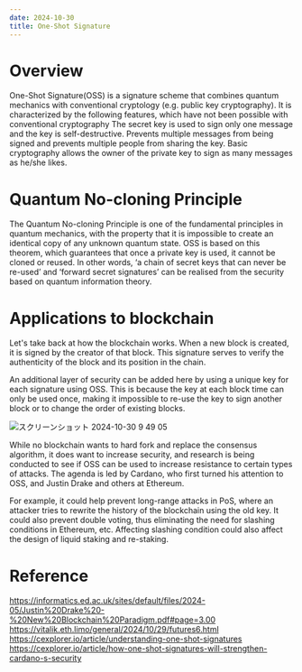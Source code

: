 ```yaml
---
date: 2024-10-30
title: One-Shot Signature
---
```


# Overview

One-Shot Signature(OSS) is a signature scheme that combines quantum mechanics with conventional cryptology (e.g. public key cryptography).
It is characterized by the following features, which have not been possible with conventional cryptography
The secret key is used to sign only one message and the key is self-destructive.
Prevents multiple messages from being signed and prevents multiple people from sharing the key.
Basic cryptography allows the owner of the private key to sign as many messages as he/she likes.

# Quantum No-cloning Principle

The Quantum No-cloning Principle is one of the fundamental principles in quantum mechanics, with the property that it is impossible to create an identical copy of any unknown quantum state.
OSS is based on this theorem, which guarantees that once a private key is used, it cannot be cloned or reused.
In other words, ‘a chain of secret keys that can never be re-used’ and ‘forward secret signatures’ can be realised from the security based on quantum information theory.

# Applications to blockchain

Let's take back at how the blockchain works. When a new block is created, it is signed by the creator of that block.
This signature serves to verify the authenticity of the block and its position in the chain.

An additional layer of security can be added here by using a unique key for each signature using OSS.
This is because the key at each block time can only be used once, making it impossible to re-use the key to sign another block or to change the order of existing blocks.

![スクリーンショット 2024-10-30 9 49 05](https://github.com/user-attachments/assets/24a3a34d-f87a-48cf-98fe-c9562c31c9d3)


While no blockchain wants to hard fork and replace the consensus algorithm, it does want to increase security, and research is being conducted to see if OSS can be used to increase resistance to certain types of attacks.
The agenda is led by Cardano, who first turned his attention to OSS, and Justin Drake and others at Ethereum.


For example, it could help prevent long-range attacks in PoS, where an attacker tries to rewrite the history of the blockchain using the old key.
It could also prevent double voting, thus eliminating the need for slashing conditions in Ethereum, etc.
Affecting slashing condition could also affect the design of liquid staking and re-staking.

# Reference
https://informatics.ed.ac.uk/sites/default/files/2024-05/Justin%20Drake%20-%20New%20Blockchain%20Paradigm.pdf#page=3.00
https://vitalik.eth.limo/general/2024/10/29/futures6.html
https://cexplorer.io/article/understanding-one-shot-signatures
https://cexplorer.io/article/how-one-shot-signatures-will-strengthen-cardano-s-security
